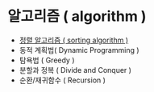 # 알고리즘 ( algorithm )

- [정렬 알고리즘 ( sorting algorithm )]()
- 동적 계획법( Dynamic Programming )
- 탐욕법 ( Greedy )
- 분할과 정복 ( Divide and Conquer )
- 순환/재귀함수 ( Recursion )